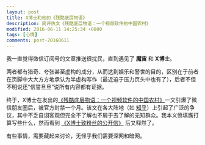 ```yaml
---
layout: post
title: X博士和他的《残酷底层物语》
description: 简评热文《残酷底层物语：一个视频软件的中国农村》
modified: 2016-06-11 14:25:34 +0800
tags: [心情]
comments: post-20160611
---
```


我一直觉得微信订阅号的文章推送很扰民，直到遇见了 **魔宙** 和 **X博士**。

两者都有猎奇、夸张甚至虚构的成分，从而达到娱乐和警世的目的，区别在于前者在页脚中大大方方地承认为半虚构写作（最近迫于压力页头中也有了），后者不但不明说还“信誓旦旦”说所有内容都有证据。

终于，X博士在发出的[《残酷底层物语：一个视频软件的中国农村》](http://xw.qq.com/news/20160609003283/NEW2016060900328301)一文引爆了微信朋友圈后，被官方封禁一个月。该文在各大阵地（如 [知乎](https://www.zhihu.com/question/47249341)）上引起了广泛的争议，其中不乏自诩客观但完全不了解也不屑于去了解的无知群众。我本义愤填膺打算写些什么，然而看到 [《X博士致粉丝的公开信》](http://mp.weixin.qq.com/s?__biz=MzIyNDEyNzAzNQ==&mid=2651760936&idx=1&sn=f6eb70411211a9dae889cb2f511f10d4&scene=0) 后又释然了。

有些事情，需要藏起来讨论，无怪乎我们需要深网和暗网。
